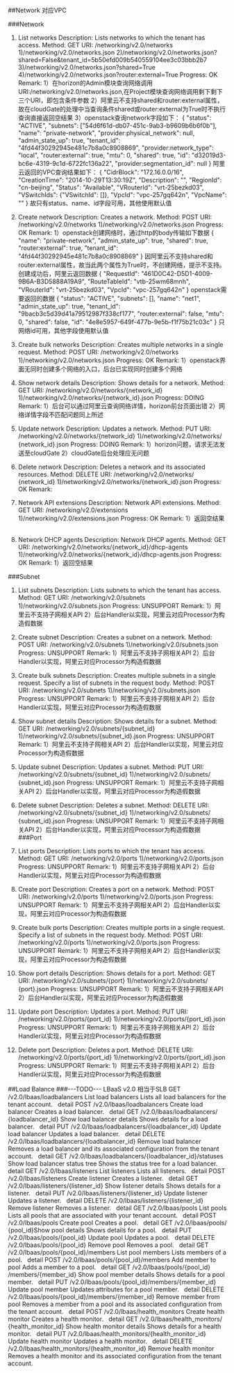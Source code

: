 ##Network
对应VPC

###Network
1. List networks
Description: Lists networks to which the tenant has access.
Method: GET
URI: /networking/v2.0/networks
    1)/networking/v2.0/networks.json
    2)/networking/v2.0/networks.json?shared=False&tenant_id=5b50efd009b540559104ee3c03bbb2b7
    3)/networking/v2.0/networks.json?shared=True
    4)/networking/v2.0/networks.json?router:external=True
Progress: OK
Remark: 
    1）在horizon的Admin模块查询网络调用URI:/networking/v2.0/networks.json,在Project模块查询网络调用剩下剩下三个URI，即包含条件参数
    2）阿里云不支持shared和router:external属性，故在cloudGate的处理中当查询条件shared或router:external为True时不执行查询直接返回空结果
    3）openstack查询network字段如下：
        {
            "status": "ACTIVE",
            "subnets": ["54d6f61d-db07-451c-9ab3-b9609b6b6f0b"],
            "name": "private-network",
            "provider:physical_network": null,
            "admin_state_up": true,
            "tenant_id": "4fd44f30292945e481c7b8a0c8908869",
            "provider:network_type": "local",
            "router:external": true,
            "mtu": 0,
            "shared": true,
            "id": "d32019d3-bc6e-4319-9c1d-6722fc136a22",
            "provider:segmentation_id": null
        }
        阿里云返回的VPC查询结果如下：
        {
            "CidrBlock": "172.16.0.0/16",
            "CreationTime": "2014-10-29T13:30:19Z",
            "Description": "",
            "RegionId": "cn-beijing",
            "Status": "Available",
            "VRouterId": "vrt-25bezkd03",
            "VSwitchIds": {"VSwitchId": []},
            "VpcId": "vpc-257gq642n",
            "VpcName": ""
        }
        故只有status、name、id字段可用，其他使用默认值
        
2. Create network
Description: Creates a network.
Method: POST
URI: /networking/v2.0/networks
    1)/networking/v2.0/networks.json
Progress: OK
Remark: 
    1）openstack创建网络时，通过http的body传输如下数据
        {
            "name": "private-network",
            "admin_state_up": true,
            "shared": true,
            "router:external": true,
            "tenant_id": "4fd44f30292945e481c7b8a0c8908869"
        }
        因阿里云不支持shared和router:external属性，故当此两个属性为True时，不创建网络，提示不支持。
        创建成功后，阿里云返回数据
        {
          "RequestId": "461D0C42-D5D1-4009-9B6A-B3D5888A19A9",
          "RouteTableId": "vtb-25wm68mnh",
          "VRouterId": "vrt-25bezkd03",
          "VpcId": "vpc-257gq642n"
        }
        openstack需要返回的数据
        {
            "status": "ACTIVE",
            "subnets": [],
            "name": "net1",
            "admin_state_up": true,
            "tenant_id": "9bacb3c5d39d41a79512987f338cf177",
            "router:external": false,
            "mtu": 0,
            "shared": false,
            "id": "4e8e5957-649f-477b-9e5b-f1f75b21c03c"
        }
        只网络id可用，其他字段使用默认值

3. Create bulk networks
Description: Creates multiple networks in a single request.
Method: POST
URI: /networking/v2.0/networks
    1)/networking/v2.0/networks.json
Progress: OK
Remark:
    1）openstack界面无同时创建多个网络的入口，后台已实现同时创建多个网络

4. Show network details
Description: Shows details for a network.
Method: GET
URI: /networking/v2.0/networks/​{network_id}
    1)/networking/v2.0/networks/​{network_id}.json
Progress: DOING
Remark:
    1）后台可以通过阿里云查询网络详情，horizon前台页面出错
    2）网络详情字段不匹配问题同上所述

5. Update network
Description: Updates a network.
Method: PUT
URI: /networking/v2.0/networks/​{network_id}
    1)/networking/v2.0/networks/​{network_id}.json
Progress: DOING
Remark:
    1）horizon问题，请求无法发送至cloudGate
    2）cloudGate后台处理应无问题

6. Delete network
Description: Deletes a network and its associated resources.
Method: DELETE
URI: /networking/v2.0/networks/​{network_id}
    1)/networking/v2.0/networks/​{network_id}.json
Progress: OK
Remark:

7. Network API extensions
Description: Network API extensions.
Method: GET
URI: /networking/v2.0/extensions
    1)/networking/v2.0/extensions.json
Progress: OK
Remark:
    1）返回空结果
 
8. Network DHCP agents
Description: Network DHCP agents.
Method: GET
URI: /networking/v2.0/networks/​{network_id}/dhcp-agents
    1)/networking/v2.0/networks/​{network_id}/dhcp-agents.json
Progress: OK
Remark:
    1）返回空结果
    
###Subnet
1. List subnets
Description: Lists subnets to which the tenant has access.
Method: GET
URI: /networking/v2.0/subnets
    1)/networking/v2.0/subnets.json
Progress: UNSUPPORT
Remark:
    1）阿里云不支持子网相关API
    2）后台Handler以实现，阿里云对应Processor为构造假数据

2. Create subnet
Description: Creates a subnet on a network.
Method: POST
URI: /networking/v2.0/subnets
    1)/networking/v2.0/subnets.json
Progress: UNSUPPORT
Remark:
    1）阿里云不支持子网相关API
    2）后台Handler以实现，阿里云对应Processor为构造假数据

3. Create bulk subnets
Description: Creates multiple subnets in a single request. Specify a list of subnets in the request body.
Method: POST
URI: /networking/v2.0/subnets
    1)/networking/v2.0/subnets.json
Progress: UNSUPPORT
Remark:
    1）阿里云不支持子网相关API
    2）后台Handler以实现，阿里云对应Processor为构造假数据

4. Show subnet details
Description: Shows details for a subnet.
Method: GET
URI: /networking/v2.0/subnets/​{subnet_id}
    1)/networking/v2.0/subnets/​{subnet_id}.json
Progress: UNSUPPORT
Remark:
    1）阿里云不支持子网相关API
    2）后台Handler以实现，阿里云对应Processor为构造假数据

5. Update subnet
Description: Updates a subnet.
Method: PUT
URI: /networking/v2.0/subnets/​{subnet_id}
    1)/networking/v2.0/subnets/​{subnet_id}.json
Progress: UNSUPPORT
Remark:
    1）阿里云不支持子网相关API
    2）后台Handler以实现，阿里云对应Processor为构造假数据

6. Delete subnet
Description: Deletes a subnet.
Method: DELETE
URI: /networking/v2.0/subnets/​{subnet_id}
    1)/networking/v2.0/subnets/​{subnet_id}.json
Progress: UNSUPPORT
Remark:
    1）阿里云不支持子网相关API
    2）后台Handler以实现，阿里云对应Processor为构造假数据
 
###Port
1. List ports
Description: Lists ports to which the tenant has access.
Method: GET
URI: /networking/v2.0/ports
    1)/networking/v2.0/ports.json
Progress: UNSUPPORT
Remark:
    1）阿里云不支持子网相关API
    2）后台Handler以实现，阿里云对应Processor为构造假数据

2. Create port
Description: Creates a port on a network.
Method: POST
URI: /networking/v2.0/ports
    1)/networking/v2.0/ports.json
Progress: UNSUPPORT
Remark:
    1）阿里云不支持子网相关API
    2）后台Handler以实现，阿里云对应Processor为构造假数据

3. Create bulk ports
Description: Creates multiple ports in a single request. Specify a list of subnets in the request body.
Method: POST
URI: /networking/v2.0/ports
    1)/networking/v2.0/ports.json
Progress: UNSUPPORT
Remark:
    1）阿里云不支持子网相关API
    2）后台Handler以实现，阿里云对应Processor为构造假数据

4. Show port details
Description: Shows details for a port.
Method: GET
URI: /networking/v2.0/subnets/​{port}
    1)/networking/v2.0/subnets/​{port}.json
Progress: UNSUPPORT
Remark:
    1）阿里云不支持子网相关API
    2）后台Handler以实现，阿里云对应Processor为构造假数据

5. Update port
Description: Updates a port.
Method: PUT
URI: /networking/v2.0/ports/​{port_id}
    1)/networking/v2.0/ports/​{port_id}.json
Progress: UNSUPPORT
Remark:
    1）阿里云不支持子网相关API
    2）后台Handler以实现，阿里云对应Processor为构造假数据

6. Delete port
Description: Deletes a port.
Method: DELETE
URI: /networking/v2.0/ports/​{port_id}
    1)/networking/v2.0/ports/​{port_id}.json
Progress: UNSUPPORT
Remark:
    1）阿里云不支持子网相关API
    2）后台Handler以实现，阿里云对应Processor为构造假数据


##Load Balance
###---TODO---
LBaaS v2.0 
相当于SLB
GET
/v2.0/lbaas/loadbalancers
List load balancers
Lists all load balancers for the tenant account.
 
detail
POST
/v2.0/lbaas/loadbalancers
Create load balancer
Creates a load balancer.
 
detail
GET
/v2.0/lbaas/loadbalancers/​{loadbalancer_id}​
Show load balancer details
Shows details for a load balancer.
 
detail
PUT
/v2.0/lbaas/loadbalancers/​{loadbalancer_id}​
Update load balancer
Updates a load balancer.
 
detail
DELETE
/v2.0/lbaas/loadbalancers/​{loadbalancer_id}​
Remove load balancer
Removes a load balancer and its associated configuration from the tenant account.
 
detail
GET
/v2.0/lbaas/loadbalancers/​{loadbalancer_id}​/statuses
Show load balancer status tree
Shows the status tree for a load balancer.
 
detail
GET
/v2.0/lbaas/listeners
List listeners
Lists all listeners.
 
detail
POST
/v2.0/lbaas/listeners
Create listener
Creates a listener.
 
detail
GET
/v2.0/lbaas/listeners/​{listener_id}​
Show listener details
Shows details for a listener.
 
detail
PUT
/v2.0/lbaas/listeners/​{listener_id}​
Update listener
Updates a listener.
 
detail
DELETE
/v2.0/lbaas/listeners/​{listener_id}​
Remove listener
Removes a listener.
 
detail
GET
/v2.0/lbaas/pools
List pools
Lists all pools that are associated with your tenant account.
 
detail
POST
/v2.0/lbaas/pools
Create pool
Creates a pool.
 
detail
GET
/v2.0/lbaas/pools/​{pool_id}​
Show pool details
Shows details for a pool.
 
detail
PUT
/v2.0/lbaas/pools/​{pool_id}​
Update pool
Updates a pool.
 
detail
DELETE
/v2.0/lbaas/pools/​{pool_id}​
Remove pool
Removes a pool.
 
detail
GET
/v2.0/lbaas/pools/​{pool_id}​/members
List pool members
Lists members of a pool.
 
detail
POST
/v2.0/lbaas/pools/​{pool_id}​/members
Add member to pool
Adds a member to a pool.
 
detail
GET
/v2.0/lbaas/pools/​{pool_id}​/members/​{member_id}​
Show pool member details
Shows details for a pool member.
 
detail
PUT
/v2.0/lbaas/pools/​{pool_id}​/members/​{member_id}​
Update pool member
Updates attributes for a pool member.
 
detail
DELETE
/v2.0/lbaas/pools/​{pool_id}​/members/​{member_id}​
Remove member from pool
Removes a member from a pool and its associated configuration from the tenant account.
 
detail
POST
/v2.0/lbaas/health_monitors
Create health monitor
Creates a health monitor.
 
detail
GET
/v2.0/lbaas/health_monitors/​{health_monitor_id}​
Show health monitor details
Shows details for a health monitor.
 
detail
PUT
/v2.0/lbaas/health_monitors/​{health_monitor_id}​
Update health monitor
Updates a health monitor.
 
detail
DELETE
/v2.0/lbaas/health_monitors/​{health_monitor_id}​
Remove health monitor
Removes a health monitor and its associated configuration from the tenant account.
